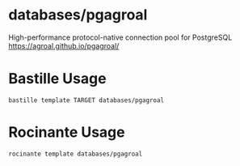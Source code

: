 # databases/pgagroal
High-performance protocol-native connection pool for PostgreSQL
https://agroal.github.io/pgagroal/

# Bastille Usage
```shell
bastille template TARGET databases/pgagroal
```

# Rocinante Usage
```shell
rocinante template databases/pgagroal
```
